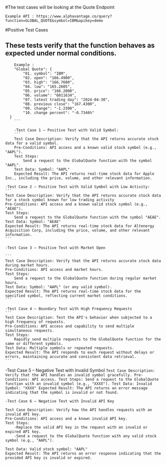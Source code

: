 #The test cases will be looking at the Quote Endpoint

```
Example API : https://www.alphavantage.co/query?function=GLOBAL_QUOTE&symbol=IBM&apikey=demo
```

#Positive Test Cases


## These tests verify that the function behaves as expected under normal conditions.
```
    Example :
    "Global Quote": {
        "01. symbol": "IBM",
        "02. open": "166.4900",
        "03. high": "166.7600",
        "04. low": "165.2605",
        "05. price": "166.2000",
        "06. volume": "6011634",
        "07. latest trading day": "2024-04-30",
        "08. previous close": "167.4300",
        "09. change": "-1.2300",
        "10. change percent": "-0.7346%"
  }
    ```

    -Test Case 1 – Positive Test with Valid Symbol: 
    ```
    Test Case Description: Verify that the API returns accurate stock data for a valid symbol.
    Pre-Conditions: API access and a known valid stock symbol (e.g., "AAPL").
    Test Steps:
        Send a request to the GlobalQuote function with the symbol "AAPL".
    Test Data: Symbol: "AAPL"
    Expected Result: The API returns real-time stock data for Apple Inc., including the price, volume, and other relevant information.
   ```
        
    -Test Case 2 – Positive Test with Valid Symbol with Low Activity: 
    ```
    Test Case Description: Verify that the API returns accurate stock data for a stock symbol known for low trading activity 
    Pre-Conditions: API access and a known valid stock symbol (e.g., "AEAE").
    Test Steps:
        Send a request to the GlobalQuote function with the symbol "AEAE".
    Test Data: Symbol: "AEAE"
    Expected Result: The API returns real-time stock data for Altenergy Acquisition Corp, including the price, volume, and other relevant information.
    ```
    
    -Test Case 3 – Positive Test with Market Open

    ```
    Test Case Description: Verify that the API returns accurate stock data during market hours.
    Pre-Conditions: API access and market hours.
    Test Steps:
        Send a request to the GlobalQuote function during regular market hours.
    Test Data: Symbol: "AAPL" (or any valid symbol).
    Expected Result: The API returns real-time stock data for the specified symbol, reflecting current market conditions.
    ```

    -Test Case 4 – Boundary Test with High Frequency Requests
    ```
    Test Case Description: Test the API's behavior when subjected to a high frequency of requests.
    Pre-Conditions: API access and capability to send multiple simultaneous requests.
    Test Steps:
        Rapidly send multiple requests to the GlobalQuote function for the same or different symbols.
    Test Data: Multiple symbols or repeated requests.
    Expected Result: The API responds to each request without delays or errors, maintaining accurate and consistent data retrieval.
    ```

   -Test Case 5 – Negative Test with Invalid Symbol
    ```
    Test Case Description: Verify that the API handles an invalid symbol gracefully.
    Pre-Conditions: API access.
    Test Steps:
        Send a request to the GlobalQuote function with an invalid symbol (e.g., "XXXX").
    Test Data: Invalid Symbol: "XXXX"
    Expected Result: The API returns an error message indicating that the symbol is invalid or not found.
    ```
    
    -Test Case 6 – Negative Test with Invalid API Key

    Test Case Description: Verify how the API handles requests with an invalid API key.
    Pre-Conditions: API access and a known invalid API key.
    Test Steps:
        -Replace the valid API key in the request with an invalid or expired API key.
        -Send a request to the GlobalQuote function with any valid stock symbol (e.g., "AAPL").

    Test Data: Valid stock symbol: "AAPL"
    Expected Result: The API returns an error response indicating that the provided API key is invalid or expired.
